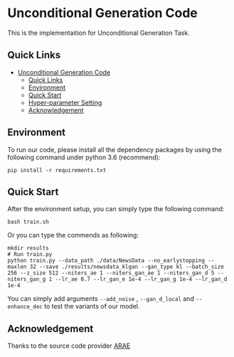 # Unconditional Generation Code

This is the implementaition for Unconditional Generation Task.

## Quick Links
- [Unconditional Generation Code](#unconditional-generation-code)
  - [Quick Links](#quick-links)
  - [Environment](#environment)
  - [Quick Start](#quick-start)
  - [Hyper-parameter Setting](#hyper-parameter-setting)
  - [Acknowledgement](#acknowledgement)

## Environment 
To run our code, please install all the dependency packages by using the following command under python 3.6 (recommend):

```
pip install -r requirements.txt
```

## Quick Start
After the environment setup, you can simply type the following command:
  ```shell
  bash train.sh
  ```

Or you can type the commends as following:

   ```shell
   mkdir results
   # Run train.py
   python train.py --data_path ./data/NewsData --no_earlystopping --maxlen 32 --save ./results/newsdata_klgan --gan_type kl --batch_size 256 --z_size 512 --niters_ae 1 --niters_gan_ae 1 --niters_gan_d 5 --niters_gan_g 1 --lr_ae 0.7 --lr_gan_e 1e-4 --lr_gan_g 1e-4 --lr_gan_d 1e-4 
   ```

You can simply add arguments `--add_noise` , `--gan_d_local` and `--enhance_dec` to test the variants of our model.


## Acknowledgement
Thanks to the source code provider [ARAE](https://openreview.net/forum?id=BkM3ibZRW)
